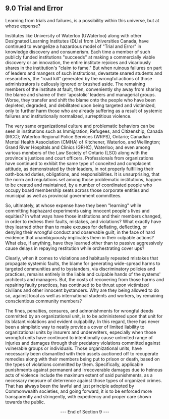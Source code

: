 ## 9.0 Trial and Error

Learning from trials and failures, is a possibility within this universe, but at whose expense? 

Institutes like University of Waterloo (UWaterloo) along with other Designated Learning Institutes (DLIs) from Universities Canada, have continued to evangelize a hazardous model of "Trial and Error" in knowledge discovery and consumerism. Each time a member of such publicly funded institutions "succeeds" at making a commercially viable discovery or an innovation, the entire institute rejoices and vicariously shares in the institution's "claim to fame." But when ruinous failures on part of leaders and mangers of such institutions, devastate snared students and researchers, the "road kill" generated by the wrongful actions of those administrators is callously ignored or brushed aside. The remaining members of the institute at fault, then, conveniently shy away from sharing the blame and shame of their 'apostolic' leaders and managerial groups. Worse, they transfer and shift the blame onto the people who have been depleted, degraded, and debilitated upon being targeted and victimized, only to further harm those who are already suffering as a result of systemic failures and institutionally normalized, surreptitious violence. 

The very same organizational culture and problematic behaviors can be seen in institutions such as Immigration, Refugees, and Citizenship, Canada (IRCC); Waterloo Regional Police Services (WRPS), Ontario; Canadian Mental Health Association (CMHA) of Kitchener, Waterloo, and Wellington; Grand River Hospitals and Clinics (GRHC), Waterloo; and even among various members of the Law Society of Ontario (LSO) along with the province's justices and court officers. Professionals from organizations have continued to exhibit the same type of conceited and complacent attitude, as demonstrated by their leaders, in not properly fulfilling their oath-bound duties, obligations, and responsibilities. It is unsurprising, that the norm and regulations set among those problematic institutions, happen to be created and maintained, by a number of coordinated people who occupy board membership seats across those corporate entities and municipal as well as provincial government committees.  

So, ultimately, at whose expense have they been "learning" while committing haphazard experiments using innocent people's lives and equities? In what ways have those institutions and their members changed, in order to redress their faults, mistakes, and violations? What exactly have they learned other than to make excuses for deflating, deflecting, or denying their wrongful conduct and observable guilt, in the face of hard evidence that unambiguously implicates them in their culpable actions? What else, if anything, have they learned other than to passive aggressively cause delays in repaying restitution while orchestrating cover ups? 

Clearly, when it comes to violations and habitually repeated mistakes that propagate systemic faults, the blame for generating wide-spread harms to targeted communities and to bystanders, via discriminatory policies and practices, remains entirely in the liable and culpable hands of the systems' architects and managers. But, the costs of recovering from those harms and repairing faulty practices, has continued to be thrust upon victimized civilians and other innocent bystanders. Why are they being allowed to do so, against local as well as international students and workers, by remaining conscientious community members? 

The fines, penalties, censures, and admonishments for wrongful deeds committed by an organizational unit, is to be administered upon that unit for its blatant violations and evident culpability. In this regard, there has never been a simplistic way to neatly provide a cover of limited liability to organizational units by insurers and underwriters, especially when those wrongful units have continued to intentionally cause unlimited range of injuries and damages through their predatory violations committed against vulnerable groups or individuals. Those organizational units, have necessarily been dismantled with their assets auctioned off to recuperate remedies along with their members being put to prison or death, based on the types of violations committed by them. Specifically, applicable punishments against permanent and irrecoverable damages due to heinous acts of violence include the maximum extent of said punishments, as a necessary measure of deterrence against those types of organized crimes. That has always been the lawful and just principle adopted by Commonwealth societies, and going forward, it is to be enforced more transparently and stringently, with expediency and proper care shown towards the public. 

<p align="center"> --- End of Section 9 --- </p>